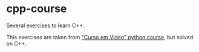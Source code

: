 # cpp-course
Several exercises to learn C++.

This exercises are taken from ["Curso em Video" python course](https://www.youtube.com/watch?v=S9uPNppGsGo&list=PLvE-ZAFRgX8hnECDn1v9HNTI71veL3oW0), but solved on C++.
